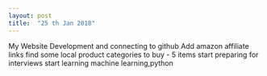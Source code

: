 ```yaml
---
layout: post
title:  "25 th Jan 2018"
---
```


My Website Development and connecting to github
Add amazon affiliate links
find some local product categories to buy - 5 items
start preparing for interviews 
start learning machine learning,python

